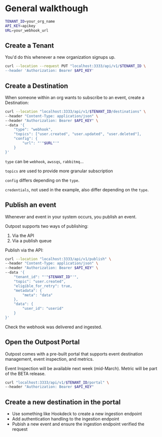 # General walkthough

```sh
TENANT_ID=your_org_name
API_KEY=apikey
URL=your_webhook_url
```

## Create a Tenant

You'd do this whenever a new organization signups up.

```sh
curl --location --request PUT "localhost:3333/api/v1/$TENANT_ID \
--header 'Authorization: Bearer $API_KEY'
```

## Create a Destination

When someone within an org wants to subscribe to an event, create a Destination:

```sh
curl --location "localhost:3333/api/v1/$TENANT_ID/destinations" \
--header "Content-Type: application/json" \
--header "Authorization: Bearer $API_KEY" \
--data '{
    "type": "webhook",
    "topics": ["user.created", "user.updated", "user.deleted"],
    "config": {
        "url": "'"$URL"'"
    }
}'
```

`type` can be `webhook`, `awssqs`, `rabbitmq`...

`topics` are used to provide more granular subscription

`config` differs depending on the `type`.

`credentials`, not used in the example, also differ depending on the `type`.

## Publish an event

Whenever and event in your system occurs, you publish an event.

Outpost supports two ways of publishing:

1. Via the API
2. Via a publish queue

Publish via the API:

```sh
curl --location "localhost:3333/api/v1/publish" \
--header "Content-Type: application/json" \
--header "Authorization: Bearer $API_KEY" \
--data '{
    "tenant_id": "'"$TENANT_ID"'",
    "topic": "user.created",
    "eligible_for_retry": true,
    "metadata": {
        "meta": "data"
    },
    "data": {
        "user_id": "userid"
    }
}'
```

Check the webhook was delivered and ingested.

## Open the Outpost Portal

Outpost comes with a pre-built portal that supports event destination management, event inspection, and metrics.

Event Inspection will be available next week (mid-March). Metric will be part of the BETA release.

```sh
curl "localhost:3333/api/v1/$TENANT_ID/portal" \
--header "Authorization: Bearer $API_KEY"
```

## Create a new destination in the portal

- Use something like Hookdeck to create a new ingestion endpoint
- Add authentication handling to the ingestion endpoint
- Pubish a new event and ensure the ingestion endpoint verified the request
